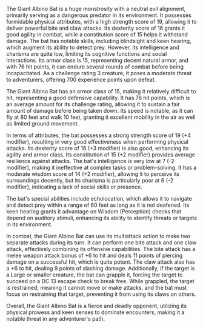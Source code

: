 The Giant Albino Bat is a huge monstrosity with a neutral evil alignment, primarily serving as a dangerous predator in its environment. It possesses formidable physical attributes, with a high strength score of 19, allowing it to deliver powerful bite and claw attacks. Its dexterity score of 16 grants it good agility in combat, while a constitution score of 15 helps it withstand damage. The bat has notable skills, including blindsight and keen hearing, which augment its ability to detect prey. However, its intelligence and charisma are quite low, limiting its cognitive functions and social interactions. Its armor class is 15, representing decent natural armor, and with 76 hit points, it can endure several rounds of combat before being incapacitated. As a challenge rating 3 creature, it poses a moderate threat to adventurers, offering 700 experience points upon defeat.

The Giant Albino Bat has an armor class of 15, making it relatively difficult to hit, representing a good defensive capability. It has 76 hit points, which is an average amount for its challenge rating, allowing it to sustain a fair amount of damage before being taken down. Its speed is notable, as it can fly at 80 feet and walk 10 feet, granting it excellent mobility in the air as well as limited ground movement.

In terms of attributes, the bat possesses a strong strength score of 19 (+4 modifier), resulting in very good effectiveness when performing physical attacks. Its dexterity score of 16 (+3 modifier) is also good, enhancing its agility and armor class. Its constitution of 15 (+2 modifier) provides average resilience against attacks. The bat's intelligence is very low at 7 (-2 modifier), making it ineffective at complex tasks or problem-solving. It has a moderate wisdom score of 14 (+2 modifier), allowing it to perceive its surroundings decently, but its charisma is particularly poor at 6 (-2 modifier), indicating a lack of social skills or presence.

The bat's special abilities include echolocation, which allows it to navigate and detect prey within a range of 60 feet as long as it is not deafened. Its keen hearing grants it advantage on Wisdom (Perception) checks that depend on auditory stimuli, enhancing its ability to identify threats or targets in its environment.

In combat, the Giant Albino Bat can use its multiattack action to make two separate attacks during its turn. It can perform one bite attack and one claw attack, effectively combining its offensive capabilities. The bite attack has a melee weapon attack bonus of +6 to hit and deals 11 points of piercing damage on a successful hit, which is quite potent. The claw attack also has a +6 to hit, dealing 9 points of slashing damage. Additionally, if the target is a Large or smaller creature, the bat can grapple it, forcing the target to succeed on a DC 13 escape check to break free. While grappled, the target is restrained, meaning it cannot move or make attacks, and the bat must focus on restraining that target, preventing it from using its claws on others.

Overall, the Giant Albino Bat is a fierce and deadly opponent, utilizing its physical prowess and keen senses to dominate encounters, making it a notable threat in any adventurer's path.